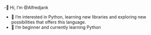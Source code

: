  -👋 Hi, I’m @Alfredjank
 - 👀 I’m interested in Python, learning new libraries and exploring new possibilities that offers this language.
 - 🌱 I’m beginner and currently learning Python

<!---
Alfredjank/Alfredjank is a ✨ special ✨ repository because its `README.md` (this file) appears on your GitHub profile.
You can click the Preview link to take a look at your changes.
--->
